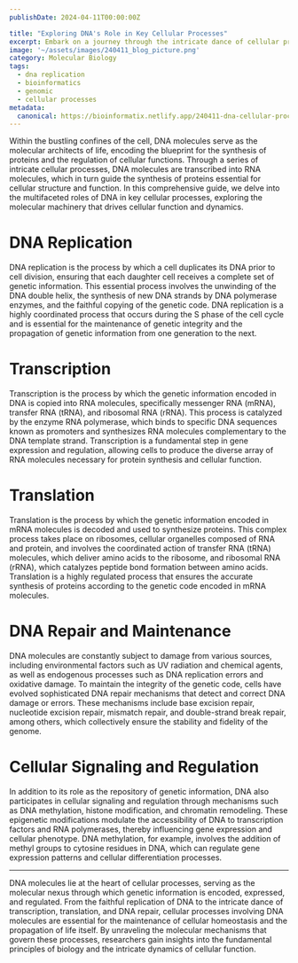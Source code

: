 ```yaml
---
publishDate: 2024-04-11T00:00:00Z

title: "Exploring DNA's Role in Key Cellular Processes"
excerpt: Embark on a journey through the intricate dance of cellular processes, where DNA molecules orchestrate the symphony of life. From the replication of genetic information to the transcription of messenger RNA and the translation of proteins, DNA plays a central role in a myriad of essential cellular activities.  
image: '~/assets/images/240411_blog_picture.png'
category: Molecular Biology
tags:
  - dna replication
  - bioinformatics
  - genomic
  - cellular processes
metadata:
  canonical: https://bioinformatix.netlify.app/240411-dna-cellular-processes
---
```


Within the bustling confines of the cell, DNA molecules serve as the molecular architects of life, encoding the blueprint for the synthesis of proteins and the regulation of cellular functions. Through a series of intricate cellular processes, DNA molecules are transcribed into RNA molecules, which in turn guide the synthesis of proteins essential for cellular structure and function. In this comprehensive guide, we delve into the multifaceted roles of DNA in key cellular processes, exploring the molecular machinery that drives cellular function and dynamics.

# DNA Replication

DNA replication is the process by which a cell duplicates its DNA prior to cell division, ensuring that each daughter cell receives a complete set of genetic information. This essential process involves the unwinding of the DNA double helix, the synthesis of new DNA strands by DNA polymerase enzymes, and the faithful copying of the genetic code. DNA replication is a highly coordinated process that occurs during the S phase of the cell cycle and is essential for the maintenance of genetic integrity and the propagation of genetic information from one generation to the next.

# Transcription

Transcription is the process by which the genetic information encoded in DNA is copied into RNA molecules, specifically messenger RNA (mRNA), transfer RNA (tRNA), and ribosomal RNA (rRNA). This process is catalyzed by the enzyme RNA polymerase, which binds to specific DNA sequences known as promoters and synthesizes RNA molecules complementary to the DNA template strand. Transcription is a fundamental step in gene expression and regulation, allowing cells to produce the diverse array of RNA molecules necessary for protein synthesis and cellular function.

# Translation

Translation is the process by which the genetic information encoded in mRNA molecules is decoded and used to synthesize proteins. This complex process takes place on ribosomes, cellular organelles composed of RNA and protein, and involves the coordinated action of transfer RNA (tRNA) molecules, which deliver amino acids to the ribosome, and ribosomal RNA (rRNA), which catalyzes peptide bond formation between amino acids. Translation is a highly regulated process that ensures the accurate synthesis of proteins according to the genetic code encoded in mRNA molecules.

# DNA Repair and Maintenance

DNA molecules are constantly subject to damage from various sources, including environmental factors such as UV radiation and chemical agents, as well as endogenous processes such as DNA replication errors and oxidative damage. To maintain the integrity of the genetic code, cells have evolved sophisticated DNA repair mechanisms that detect and correct DNA damage or errors. These mechanisms include base excision repair, nucleotide excision repair, mismatch repair, and double-strand break repair, among others, which collectively ensure the stability and fidelity of the genome.

# Cellular Signaling and Regulation

In addition to its role as the repository of genetic information, DNA also participates in cellular signaling and regulation through mechanisms such as DNA methylation, histone modification, and chromatin remodeling. These epigenetic modifications modulate the accessibility of DNA to transcription factors and RNA polymerases, thereby influencing gene expression and cellular phenotype. DNA methylation, for example, involves the addition of methyl groups to cytosine residues in DNA, which can regulate gene expression patterns and cellular differentiation processes.

***

DNA molecules lie at the heart of cellular processes, serving as the molecular nexus through which genetic information is encoded, expressed, and regulated. From the faithful replication of DNA to the intricate dance of transcription, translation, and DNA repair, cellular processes involving DNA molecules are essential for the maintenance of cellular homeostasis and the propagation of life itself. By unraveling the molecular mechanisms that govern these processes, researchers gain insights into the fundamental principles of biology and the intricate dynamics of cellular function.
